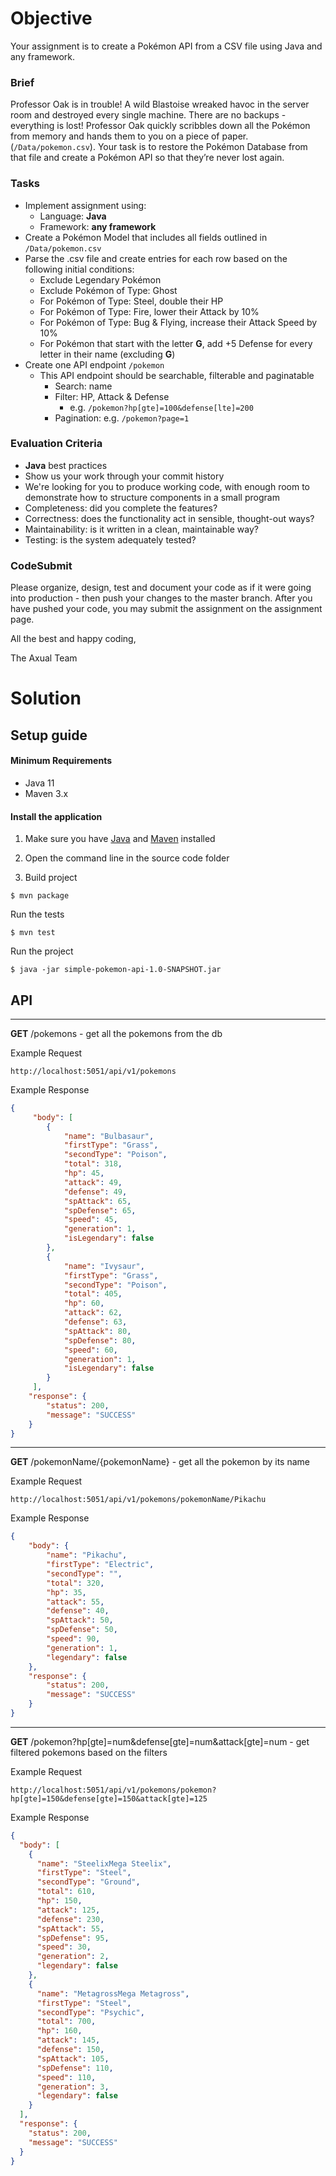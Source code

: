 # Objective

Your assignment is to create a Pokémon API from a CSV file using Java and any framework.

### Brief

Professor Oak is in trouble! A wild Blastoise wreaked havoc in the server room and destroyed every single machine. There are no backups - everything is lost! Professor Oak quickly scribbles down all the Pokémon from memory and hands them to you on a piece of paper. (`/Data/pokemon.csv`). Your task is to restore the Pokémon Database from that file and create a Pokémon API so that they’re never lost again.

### Tasks

-   Implement assignment using:
    -   Language: **Java**
    -   Framework: **any framework**
-   Create a Pokémon Model that includes all fields outlined in `/Data/pokemon.csv`
-   Parse the .csv file and create entries for each row based on the following initial conditions:
    -   Exclude Legendary Pokémon
    -   Exclude Pokémon of Type: Ghost
    -   For Pokémon of Type: Steel, double their HP
    -   For Pokémon of Type: Fire, lower their Attack by 10%
    -   For Pokémon of Type: Bug & Flying, increase their Attack Speed by 10%
    -   For Pokémon that start with the letter **G**, add +5 Defense for every letter in their name (excluding **G**)
-   Create one API endpoint `/pokemon`
    -   This API endpoint should be searchable, filterable and paginatable
        -   Search: name
        -   Filter: HP, Attack & Defense
            -   e.g. `/pokemon?hp[gte]=100&defense[lte]=200`
        -   Pagination: e.g. `/pokemon?page=1`

### Evaluation Criteria

-   **Java** best practices
-   Show us your work through your commit history
-   We're looking for you to produce working code, with enough room to demonstrate how to structure components in a small program
-   Completeness: did you complete the features?
-   Correctness: does the functionality act in sensible, thought-out ways?
-   Maintainability: is it written in a clean, maintainable way?
-   Testing: is the system adequately tested?

### CodeSubmit

Please organize, design, test and document your code as if it were going into production - then push your changes to the master branch. After you have pushed your code, you may submit the assignment on the assignment page.

All the best and happy coding,

The Axual Team

# Solution

## Setup guide

#### Minimum Requirements

- Java 11
- Maven 3.x

#### Install the application

1. Make sure you have [Java](https://www.oracle.com/technetwork/java/javase/downloads/jdk13-downloads-5672538.html) and [Maven](https://maven.apache.org) installed

2. Open the command line in the source code folder

3. Build project

  ```
  $ mvn package
  ```

Run the tests
  ```
  $ mvn test
  ```


Run the project

  ```
  $ java -jar simple-pokemon-api-1.0-SNAPSHOT.jar
  ```

## API

---
**GET** /pokemons -  get all the pokemons from the db

Example Request
```
http://localhost:5051/api/v1/pokemons
```

Example Response

```json
{
     "body": [
        {
            "name": "Bulbasaur",
            "firstType": "Grass",
            "secondType": "Poison",
            "total": 318,
            "hp": 45,
            "attack": 49,
            "defense": 49,
            "spAttack": 65,
            "spDefense": 65,
            "speed": 45,
            "generation": 1,
            "isLegendary": false
        },
        {
            "name": "Ivysaur",
            "firstType": "Grass",
            "secondType": "Poison",
            "total": 405,
            "hp": 60,
            "attack": 62,
            "defense": 63,
            "spAttack": 80,
            "spDefense": 80,
            "speed": 60,
            "generation": 1,
            "isLegendary": false
        }
     ],
    "response": {
        "status": 200,
        "message": "SUCCESS"
    }
}

```
---

**GET** /pokemonName/{pokemonName} - get all the pokemon by its name

Example Request
```
http://localhost:5051/api/v1/pokemons/pokemonName/Pikachu
```
Example Response

```json
{
    "body": {
        "name": "Pikachu",
        "firstType": "Electric",
        "secondType": "",
        "total": 320,
        "hp": 35,
        "attack": 55,
        "defense": 40,
        "spAttack": 50,
        "spDefense": 50,
        "speed": 90,
        "generation": 1,
        "legendary": false
    },
    "response": {
        "status": 200,
        "message": "SUCCESS"
    }
}
```

---

**GET** /pokemon?hp[gte]=num&defense[gte]=num&attack[gte]=num - get filtered pokemons based on the filters

Example Request
```
http://localhost:5051/api/v1/pokemons/pokemon?hp[gte]=150&defense[gte]=150&attack[gte]=125
```
Example Response

```json
{
  "body": [
    {
      "name": "SteelixMega Steelix",
      "firstType": "Steel",
      "secondType": "Ground",
      "total": 610,
      "hp": 150,
      "attack": 125,
      "defense": 230,
      "spAttack": 55,
      "spDefense": 95,
      "speed": 30,
      "generation": 2,
      "legendary": false
    },
    {
      "name": "MetagrossMega Metagross",
      "firstType": "Steel",
      "secondType": "Psychic",
      "total": 700,
      "hp": 160,
      "attack": 145,
      "defense": 150,
      "spAttack": 105,
      "spDefense": 110,
      "speed": 110,
      "generation": 3,
      "legendary": false
    }
  ],
  "response": {
    "status": 200,
    "message": "SUCCESS"
  }
}
```
